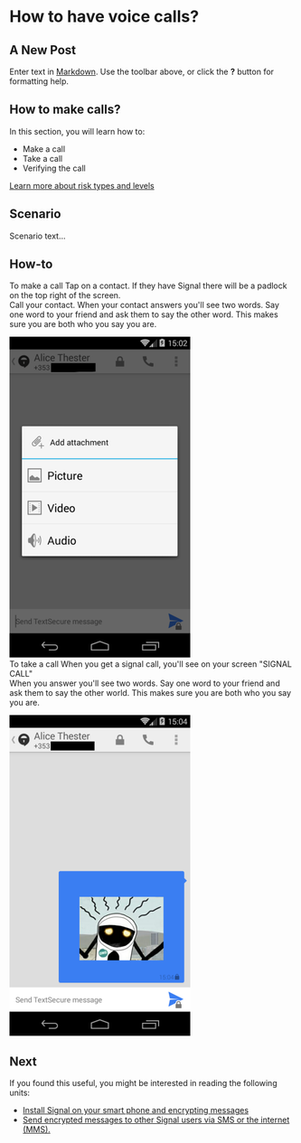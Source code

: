 # How to have voice calls?
## A New Post

Enter text in [Markdown](http://daringfireball.net/projects/markdown/). Use the toolbar above, or click the **?** button for formatting help.


## How to make calls?
In this section, you will learn how to:
 * Make a call
 * Take a call
 * Verifying the call

[Learn more about risk types and levels](resources/risk-assessment.md)


## Scenario
Scenario text...


## How-to
To make a call
Tap on a contact. If they have Signal there will be a padlock on the top right of the screen.
<br>
Call your contact. 
When your contact answers you'll see two words.
Say one word to your friend and ask them to say the other word. 
This makes sure you are both who you say you are.

![10s.png](10s.png)
<br>
To take a call
When you get a signal call, you'll see on your screen "SIGNAL CALL"
<br>
When you answer you'll see two words. 
Say one word to your friend and ask them to say the other world. 
This makes sure you are both who you say you are.

![11s.png](11s.png)


## Next
If you found this useful, you might be interested in reading the following units:
 - [Install Signal on your smart phone and encrypting messages](en/topics/tool-2-signal/0-getting-started/4-howto-install.md)
 - [Send encrypted messages to other Signal users via SMS or the internet (MMS).](en/topics/tool-2-signal/1-messaging/1-intro.md)


